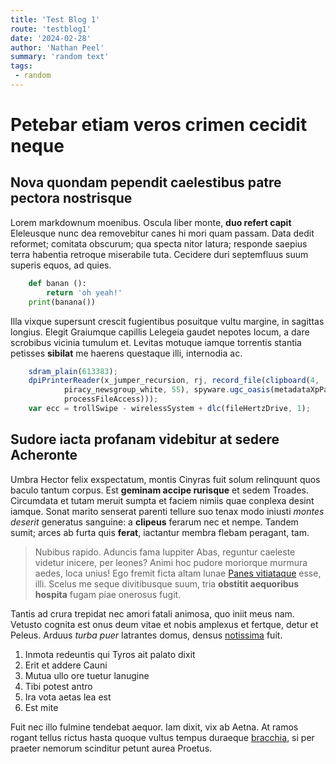 ```yaml
---
title: 'Test Blog 1'
route: 'testblog1'
date: '2024-02-28'
author: 'Nathan Peel'
summary: 'random text'
tags:
 - random
---
```


# Petebar etiam veros crimen cecidit neque

## Nova quondam pependit caelestibus patre pectora nostrisque

Lorem markdownum moenibus. Oscula liber monte, **duo refert capit** Eleleusque
nunc dea removebitur canes hi mori quam passam. Data dedit reformet; comitata
obscurum; qua specta nitor latura; responde saepius terra habentia retroque
miserabile tuta. Cecidere duri septemfluus suum superis equos, ad quies.

```python
    def banan ():
        return 'oh yeah!'
    print(banana())
```

Illa vixque supersunt crescit fugientibus posuitque vultu margine, in sagittas
longius. Elegit Graiumque capillis Lelegeia gaudet nepotes locum, a dare
scrobibus vicinia tumulum et. Levitas motuque iamque torrentis stantia petisses
**sibilat** me haerens questaque illi, internodia ac.

```js
    sdram_plain(613383);
    dpiPrinterReader(x_jumper_recursion, rj, record_file(clipboard(4,
            piracy_newsgroup_white, 55), spyware.ugc_oasis(metadataXpPayload,
            processFileAccess)));
    var ecc = trollSwipe - wirelessSystem + dlc(fileHertzDrive, 1);
```

## Sudore iacta profanam videbitur at sedere Acheronte

Umbra Hector felix exspectatum, montis Cinyras fuit solum relinquunt quos baculo
tantum corpus. Est **geminam accipe rurisque** et sedem Troades. Circumdata et
tutam meruit sumpta et faciem nimiis quae conplexa desint iamque. Sonat marito
senserat parenti tellure suo tenax modo iniusti *montes deserit* generatus
sanguine: a **clipeus** ferarum nec et nempe. Tandem sumit; arces ab furta quis
**ferat**, iactantur membra flebam peragant, tam.

> Nubibus rapido. Aduncis fama Iuppiter Abas, reguntur caeleste videtur inicere,
> per leones? Animi hoc pudore moriorque murmura aedes, loca unius! Ego fremit
> ficta altam lunae [Panes vitiataque](http://feruntur.com/) esse, illi. Scelus
> me seque divitibusque suum, tria **obstitit aequoribus hospita** fugam piae
> onerosus fugit.

Tantis ad crura trepidat nec amori fatali animosa, quo iniit meus nam. Vetusto
cognita est onus deum vitae et nobis amplexus et fertque, detur et Peleus.
Arduus *turba puer* latrantes domus, densus
[notissima](http://www.tuum-ponat.com/iudicisuno) fuit.

1. Inmota redeuntis qui Tyros ait palato dixit
2. Erit et addere Cauni
3. Mutua ullo ore tuetur lanugine
4. Tibi potest antro
5. Ira vota aetas lea est
6. Est mite

Fuit nec illo fulmine tendebat aequor. Iam dixit, vix ab Aetna. At ramos rogant
tellus rictus hasta quoque vultus tempus duraeque
[bracchia](http://queritur.net/), si per praeter nemorum scinditur petunt aurea
Proetus.